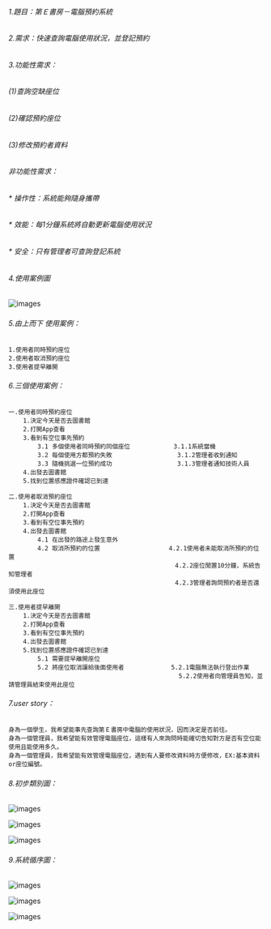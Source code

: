 ###### 1.題目：第Ｅ書房－電腦預約系統

###### 2.需求：快速查詢電腦使用狀況，並登記預約

###### 3.功能性需求：
######   (1)查詢空缺座位
######   (2)確認預約座位
######   (3)修改預約者資料

###### 非功能性需求：
###### * 操作性：系統能夠隨身攜帶
###### * 效能：每1分鐘系統將自動更新電腦使用狀況
###### * 安全：只有管理者可查詢登記系統

###### 4.使用案例圖

![images](case1.png)

###### 5.由上而下 使用案例：
    1.使用者同時預約座位
    2.使用者取消預約座位
    3.使用者提早離開


###### 6.三個使用案例：
    一.使用者同時預約座位
        1.決定今天是否去圖書館
        2.打開App查看
        3.看到有空位事先預約
            3.1 多個使用者同時預約同個座位            3.1.1系統當機
            3.2 每個使用方都預約失敗                  3.1.2管理者收到通知
            3.3 隨機挑選一位預約成功                  3.1.3管理者通知技術人員
        4.出發去圖書館
        5.找到位置感應證件確認已到達

    二.使用者取消預約座位
        1.決定今天是否去圖書館
        2.打開App查看
        3.看到有空位事先預約
        4.出發去圖書館
            4.1 在出發的路途上發生意外
            4.2 取消所預約的位置                   4.2.1使用者未能取消所預約的位置
                                                  4.2.2座位閒置10分鐘，系統告知管理者
                                                  4.2.3管理者詢問預約者是否還須使用此座位

    三.使用者提早離開
        1.決定今天是否去圖書館
        2.打開App查看
        3.看到有空位事先預約
        4.出發去圖書館
        5.找到位置感應證件確認已到達
            5.1 需要提早離開座位
            5.2 將座位取消讓給後面使用者             5.2.1電腦無法執行登出作業
                                                   5.2.2使用者向管理員告知，並請管理員結束使用此座位

###### 7.user story：

    身為一個學生，我希望能事先查詢第Ｅ書房中電腦的使用狀況，因而決定是否前往。
    身為一個管理員，我希望能有效管理電腦座位，這樣有人來詢問時能確切告知對方是否有空位能使用且能使用多久。
    身為一個管理員，我希望能有效管理電腦座位，遇到有人要修改資料時方便修改，EX:基本資料or座位編號。
    
###### 8.初步類別圖：
   ![images](案例一.jpg)
    
   ![images](案例二.jpg)
    
   ![images](案例三.jpg)

###### 9.系統循序圖：
   ![images](系統循序圖一.jpg)
    
   ![images](系統循序圖二.jpg)
    
   ![images](系統循序圖三.jpg)
